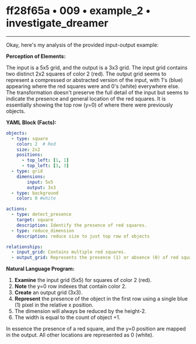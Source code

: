 # ff28f65a • 009 • example_2 • investigate_dreamer

---
Okay, here's my analysis of the provided input-output example:

**Perception of Elements:**

The input is a 5x5 grid, and the output is a 3x3 grid. The input grid contains two distinct 2x2 squares of color 2 (red). The output grid seems to represent a compressed or abstracted version of the input, with 1's (blue) appearing where the red squares were and 0's (white) everywhere else. The transformation doesn't preserve the full detail of the input but seems to indicate the presence and general location of the red squares. It is essentially showing the top row (y=0) of where there were previously objects.

**YAML Block (Facts):**



```yaml
objects:
  - type: square
    color: 2  # Red
    size: 2x2
    positions:
      - top_left: [1, 1]
      - top_left: [3, 3]
  - type: grid
    dimensions:
        input: 5x5
        output: 3x3
  - type: background
    color: 0 #white

actions:
  - type: detect_presence
    target: square
    description: Identify the presence of red squares.
  - type: reduce_dimension
    description: reduce size to just top row of objects

relationships:
  - input_grid: Contains multiple red squares.
  - output_grid: Represents the presence (1) or absence (0) of red squares in a compressed format, with an apparent emphasis on the top row where there were red pixels in the input
```



**Natural Language Program:**

1. **Examine** the input grid (5x5) for squares of color 2 (red).
2. **Note** the y=0 row indexes that contain color 2.
3. **Create** an output grid (3x3).
4. **Represent** the presence of the object in the first row using a single blue (1) pixel in the relative x position.
5. The dimension will always be reduced by the height-2.
6. The width is equal to the count of object +1.

In essence the presence of a red square, and the y=0 position are mapped in the output. All other locations are represented as 0 (white).

